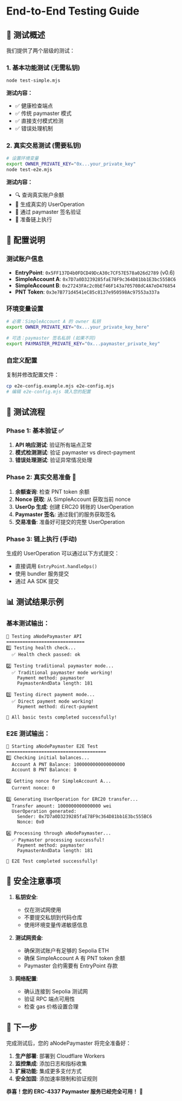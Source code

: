 # End-to-End Testing Guide

## 🎯 测试概述

我们提供了两个层级的测试：

### 1. 基本功能测试 (无需私钥)
```bash
node test-simple.mjs
```

**测试内容：**
- ✅ 健康检查端点
- ✅ 传统 paymaster 模式
- ✅ 直接支付模式检测  
- ✅ 错误处理机制

### 2. 真实交易测试 (需要私钥)
```bash
# 设置环境变量
export OWNER_PRIVATE_KEY="0x...your_private_key"
node test-e2e.mjs
```

**测试内容：**
- 🔍 查询真实账户余额
- 📝 生成真实的 UserOperation
- 🔐 通过 paymaster 签名验证
- 🚀 准备链上执行

## 🔧 配置说明

### 测试账户信息
- **EntryPoint**: `0x5FF137D4b0FDCD49DcA30c7CF57E578a026d2789` (v0.6)
- **SimpleAccount A**: `0x7D7a0D3239285faE78F9c364D81bb1E3bc555BC6`
- **SimpleAccount B**: `0x27243FAc2c0bEf46F143a705708dC4A7eD476854`
- **PNT Token**: `0x3e7B771d4541eC85c8137e950598Ac97553a337a`

### 环境变量设置
```bash
# 必需：SimpleAccount A 的 owner 私钥
export OWNER_PRIVATE_KEY="0x...your_private_key_here"

# 可选：paymaster 签名私钥 (如果不同)
export PAYMASTER_PRIVATE_KEY="0x...paymaster_private_key"
```

### 自定义配置
复制并修改配置文件：
```bash
cp e2e-config.example.mjs e2e-config.mjs
# 编辑 e2e-config.mjs 填入您的配置
```

## 🧪 测试流程

### Phase 1: 基本验证 ✅
1. **API 响应测试**: 验证所有端点正常
2. **模式检测测试**: 验证 paymaster vs direct-payment 
3. **错误处理测试**: 验证异常情况处理

### Phase 2: 真实交易准备 🚀
1. **余额查询**: 检查 PNT token 余额
2. **Nonce 获取**: 从 SimpleAccount 获取当前 nonce
3. **UserOp 生成**: 创建 ERC20 转账的 UserOperation
4. **Paymaster 签名**: 通过我们的服务获取签名
5. **交易准备**: 准备好可提交的完整 UserOperation

### Phase 3: 链上执行 (手动)
生成的 UserOperation 可以通过以下方式提交：
- 直接调用 `EntryPoint.handleOps()`
- 使用 bundler 服务提交
- 通过 AA SDK 提交

## 📊 测试结果示例

### 基本测试输出：
```
🧪 Testing aNodePaymaster API
=============================
1️⃣ Testing health check...
  ✅ Health check passed: ok

2️⃣ Testing traditional paymaster mode...
  ✅ Traditional paymaster mode working!
    Payment method: paymaster
    PaymasterAndData length: 181

3️⃣ Testing direct payment mode...
  ✅ Direct payment mode working!
    Payment method: direct-payment

🎉 All basic tests completed successfully!
```

### E2E 测试输出：
```
🚀 Starting aNodePaymaster E2E Test
=====================================
1️⃣ Checking initial balances...
  Account A PNT Balance: 1000000000000000000
  Account B PNT Balance: 0

2️⃣ Getting nonce for SimpleAccount A...
  Current nonce: 0

3️⃣ Generating UserOperation for ERC20 transfer...
  Transfer amount: 1000000000000000 wei
  UserOperation generated:
    Sender: 0x7D7a0D3239285faE78F9c364D81bb1E3bc555BC6
    Nonce: 0x0

4️⃣ Processing through aNodePaymaster...
  ✅ Paymaster processing successful!
    Payment method: paymaster
    PaymasterAndData length: 181

🎉 E2E Test completed successfully!
```

## 🔐 安全注意事项

1. **私钥安全**: 
   - 仅在测试网使用
   - 不要提交私钥到代码仓库
   - 使用环境变量传递敏感信息

2. **测试网资金**:
   - 确保测试账户有足够的 Sepolia ETH
   - 确保 SimpleAccount A 有 PNT token 余额
   - Paymaster 合约需要有 EntryPoint 存款

3. **网络配置**:
   - 确认连接到 Sepolia 测试网
   - 验证 RPC 端点可用性
   - 检查 gas 价格设置合理

## 🚀 下一步

完成测试后，您的 aNodePaymaster 将完全准备好：

1. **生产部署**: 部署到 Cloudflare Workers
2. **监控集成**: 添加日志和指标收集  
3. **扩展功能**: 集成更多支付方式
4. **安全加固**: 添加速率限制和验证规则

**恭喜！您的 ERC-4337 Paymaster 服务已经完全可用！** 🎉
